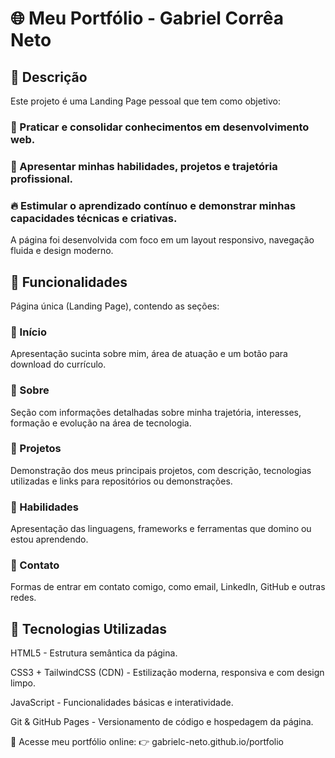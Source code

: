 # 🌐 Meu Portfólio - Gabriel Corrêa Neto
## 📌 Descrição
Este projeto é uma Landing Page pessoal que tem como objetivo:

### 📖 Praticar e consolidar conhecimentos em desenvolvimento web.

### 🚀 Apresentar minhas habilidades, projetos e trajetória profissional.

### 🔥 Estimular o aprendizado contínuo e demonstrar minhas capacidades técnicas e criativas.

A página foi desenvolvida com foco em um layout responsivo, navegação fluida e design moderno.

## 🧠 Funcionalidades
Página única (Landing Page), contendo as seções:

### 🔹 Início
Apresentação sucinta sobre mim, área de atuação e um botão para download do currículo.

### 🔹 Sobre
Seção com informações detalhadas sobre minha trajetória, interesses, formação e evolução na área de tecnologia.

### 🔹 Projetos
Demonstração dos meus principais projetos, com descrição, tecnologias utilizadas e links para repositórios ou demonstrações.

### 🔹 Habilidades
Apresentação das linguagens, frameworks e ferramentas que domino ou estou aprendendo.

### 🔹 Contato
Formas de entrar em contato comigo, como email, LinkedIn, GitHub e outras redes.

## 🚀 Tecnologias Utilizadas
HTML5 - Estrutura semântica da página.

CSS3 + TailwindCSS (CDN) - Estilização moderna, responsiva e com design limpo.

JavaScript - Funcionalidades básicas e interatividade.

Git & GitHub Pages - Versionamento de código e hospedagem da página.

🔗 Acesse meu portfólio online:
👉 gabrielc-neto.github.io/portfolio
